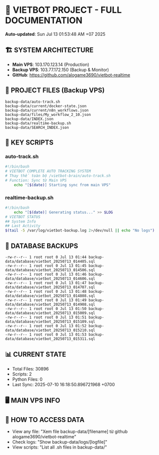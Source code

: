 # 🤖 VIETBOT PROJECT - FULL DOCUMENTATION
**Auto-updated**: Sun Jul 13 01:53:48 AM +07 2025

## 🏗️ SYSTEM ARCHITECTURE
- **Main VPS**: 103.170.123.14 (Production)
- **Backup VPS**: 103.77.172.150 (Backup & Monitor)
- **GitHub**: https://github.com/alogame3690/vietbot-realtime

## 📁 PROJECT FILES (Backup VPS)
```
backup-data/auto-track.sh
backup-data/current/docker-state.json
backup-data/current/n8n_workflows.json
backup-data/files/My_workflow_2_10.json
backup-data/INDEX.json
backup-data/realtime-backup.sh
backup-data/SEARCH_INDEX.json
```

## 🔧 KEY SCRIPTS
### auto-track.sh
```bash
#!/bin/bash
# VIETBOT COMPLETE AUTO TRACKING SYSTEM
# Thay thế toàn bộ /vietbot-brain/auto-track.sh
# Function: Sync từ Main VPS
    echo "[$(date)] Starting sync from main VPS"
```
### realtime-backup.sh
```bash
#!/bin/bash
    echo "[$(date)] Generating status..." >> $LOG
# VIETBOT STATUS
## System Info
## Last Activity
$(tail -5 /var/log/vietbot-backup.log 2>/dev/null || echo "No logs")
```

## 💾 DATABASE BACKUPS
```
-rw-r--r-- 1 root root 0 Jul 13 01:44 backup-data/database/vietbot_20250713_014405.sql
-rw-r--r-- 1 root root 0 Jul 13 01:45 backup-data/database/vietbot_20250713_014506.sql
-rw-r--r-- 1 root root 0 Jul 13 01:46 backup-data/database/vietbot_20250713_014606.sql
-rw-r--r-- 1 root root 0 Jul 13 01:47 backup-data/database/vietbot_20250713_014707.sql
-rw-r--r-- 1 root root 0 Jul 13 01:48 backup-data/database/vietbot_20250713_014808.sql
-rw-r--r-- 1 root root 0 Jul 13 01:49 backup-data/database/vietbot_20250713_014908.sql
-rw-r--r-- 1 root root 0 Jul 13 01:50 backup-data/database/vietbot_20250713_015009.sql
-rw-r--r-- 1 root root 0 Jul 13 01:51 backup-data/database/vietbot_20250713_015109.sql
-rw-r--r-- 1 root root 0 Jul 13 01:52 backup-data/database/vietbot_20250713_015210.sql
-rw-r--r-- 1 root root 0 Jul 13 01:53 backup-data/database/vietbot_20250713_015311.sql
```

## 📊 CURRENT STATE
- Total Files: 30896
- Scripts: 2
- Python Files: 0
- Last Sync: 2025-07-10 16:18:50.896721968 +0700

## 🖥️ MAIN VPS INFO


## 🚨 HOW TO ACCESS DATA
- View any file: "Xem file backup-data/[filename] từ github alogame3690/vietbot-realtime"
- Check logs: "Show backup-data/logs/[logfile]"
- View scripts: "List all .sh files in backup-data/"
